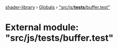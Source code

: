 [shader-library](../README.md) › [Globals](../globals.md) › ["src/js/__tests__/buffer.test"](_src_js___tests___buffer_test_.md)

# External module: "src/js/__tests__/buffer.test"


